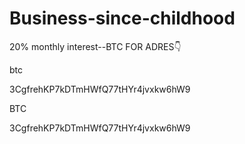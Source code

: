 # Business-since-childhood
20% monthly interest--BTC FOR ADRES👇

btc

3CgfrehKP7kDTmHWfQ77tHYr4jvxkw6hW9

BTC

3CgfrehKP7kDTmHWfQ77tHYr4jvxkw6hW9
